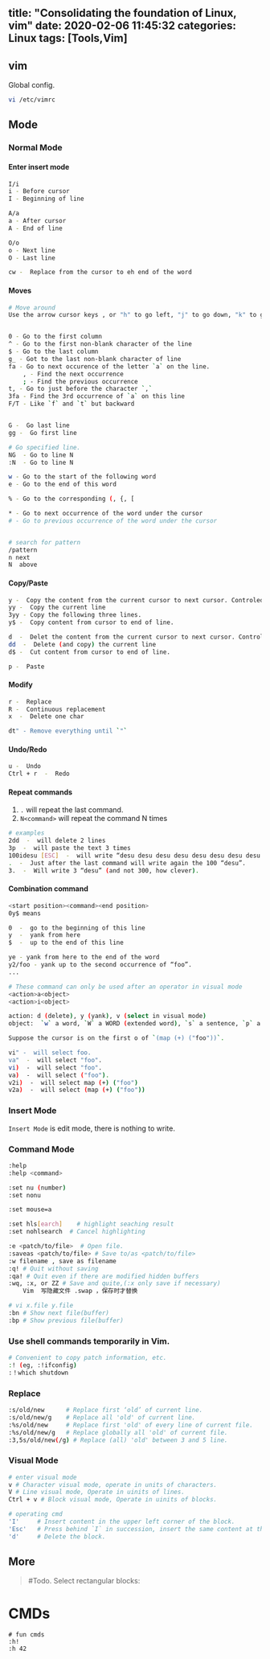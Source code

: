 title: "Consolidating the foundation of Linux, vim"
date: 2020-02-06 11:45:32
categories: Linux
tags: [Tools,Vim]
---
## vim

Global config.

```bash
vi /etc/vimrc
```

<!-- more -->
## Mode

### Normal Mode

#### Enter insert mode

```bash
I/i
i - Before cursor
I - Beginning of line

A/a
a - After cursor
A - End of line

O/o
o - Next line
O - Last line

cw -  Replace from the cursor to eh end of the word

```

#### Moves

```bash
# Move around
Use the arrow cursor keys , or "h" to go left, "j" to go down, "k" to go up, "l" to go right.


0 - Go to the first column
^ - Go to the first non-blank character of the line
$ - Go to the last column
g_ - Got to the last non-blank character of line
fa - Go to next occurence of the letter `a` on the line.
    , - Find the next occurrence
    ; - Find the previous occurrence
t, - Go to just before the character `,`
3fa - Find the 3rd occurrence of `a` on this line
F/T - Like `f` and `t` but backward


G -  Go last line
gg -  Go first line

# Go specified line.
NG  - Go to line N
:N  - Go to line N

w - Go to the start of the following word
e - Go to the end of this word

% - Go to the corresponding (, {, [

* - Go to next occurrence of the word under the cursor
# - Go to previous occurrence of the word under the cursor


# search for pattern
/pattern  
n next 
N  above
```

#### Copy/Paste

```bash
y -  Copy the content from the current cursor to next cursor. Controled by arrow keys or `h\j\k\l`
yy -  Copy the current line 
3yy - Copy the following three lines.
y$ -  Copy content from cursor to end of line.

d  -  Delet the content from the current cursor to next cursor. Controled by arrow keys or `h\j\k\l`
dd  -  Delete (and copy) the current line
d$ -  Cut content from cursor to end of line.

p -  Paste
```

#### Modify

```bash
r -  Replace
R -  Continuous replacement
x  -  Delete one char

dt" - Remove everything until `"`

```

#### Undo/Redo

```bash
u -  Undo
Ctrl + r  -  Redo
```

#### Repeat commands

1. `.` will repeat the last command.  
2. `N<command>` will repeat the command N times  

```bash
# examples
2dd  -  will delete 2 lines
3p  -  will paste the text 3 times
100idesu [ESC]  -  will write “desu desu desu desu desu desu desu desu desu desu desu desu desu desu desu desu desu desu desu desu desu desu desu desu desu desu desu desu desu desu desu desu desu desu desu desu desu desu desu desu desu desu desu desu desu desu desu desu desu desu desu desu desu desu desu desu desu desu desu desu desu desu desu desu desu desu desu desu desu desu desu desu desu desu desu desu desu desu desu desu desu desu desu desu desu desu desu desu desu desu desu desu desu desu desu desu desu desu desu desu”
.  -  Just after the last command will write again the 100 “desu”.
3.  -  Will write 3 “desu” (and not 300, how clever).
```

#### Combination command

```bash
<start position><command><end position>
0y$ means

0  -  go to the beginning of this line
y  -  yank from here
$  -  up to the end of this line

ye - yank from here to the end of the word
y2/foo - yank up to the second occurrence of “foo”.
...

# These command can only be used after an operator in visual mode
<action>a<object> 
<action>i<object>

action: d (delete), y (yank), v (select in visual mode)
object:  `w` a word, `W` a WORD (extended word), `s` a sentence, `p` a paragraph. But also, natural character such as `", ', ), }, ]`.

Suppose the cursor is on the first o of `(map (+) ("foo"))`.

vi" -  will select foo.
va"  -  will select "foo".
vi)  -  will select "foo".
va)  -  will select ("foo").
v2i)  -  will select map (+) ("foo")
v2a)  -  will select (map (+) ("foo"))
```


### Insert Mode

`Insert Mode` is edit mode, there is nothing to write.


### Command Mode

```bash
:help
:help <command>

:set nu (number)
:set nonu

:set mouse=a

:set hls[earch]    # highlight seaching result
:set nohlsearch  # Cancel highlighting

:e <patch/to/file>  # Open file.
:saveas <patch/to/file> # Save to/as <patch/to/file>
:w filename , save as filename
:q! # Quit without saving
:qa! # Quit even if there are modified hidden buffers
:wq, :x, or ZZ # Save and quite,(:x only save if necessary)
    Vim  写隐藏文件 .swap ，保存时才替换

# vi x.file y.file    
:bn # Show next file(buffer)
:bp # Show previous file(buffer)
```

### Use shell commands temporarily in Vim.
```bash
# Convenient to copy patch information, etc.
:! (eg, :!ifconfig) 
:！which shutdown
```

### Replace

```bash
:s/old/new      # Replace first ‘old’ of current line.
:s/old/new/g    # Replace all 'old' of current line.
:%s/old/new     # Replace first 'old' of every line of current file.
:%s/old/new/g   # Replace globally all 'old' of current file.
:3,5s/old/new(/g) # Replace (all) 'old' between 3 and 5 line.
```

### Visual Mode

```bash
# enter visual mode
v # Character visual mode, operate in units of characters.
V # Line visual mode, Operate in uinits of lines.
Ctrl + v # Block visual mode, Operate in uinits of blocks.

# operating cmd
'I'     # Insert content in the upper left corner of the block.
'Esc'   # Press behind `I` in succession, insert the same content at the beginning of the block line.
'd'     # Delete the block.
```


## More
> \#Todo. Select rectangular blocks: <C-v>


# CMDs

```
# fun cmds
:h!
:h 42
```
